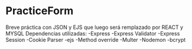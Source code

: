 # PracticeForm
Breve práctica con JSON y EJS que luego será remplazado por REACT y MYSQL
Dependencias utilizadas:
-Express
-Express Validator
-Express Session
-Cookie Parser
-ejs
-Method override
-Multer
-Nodemon
-bcrypt
